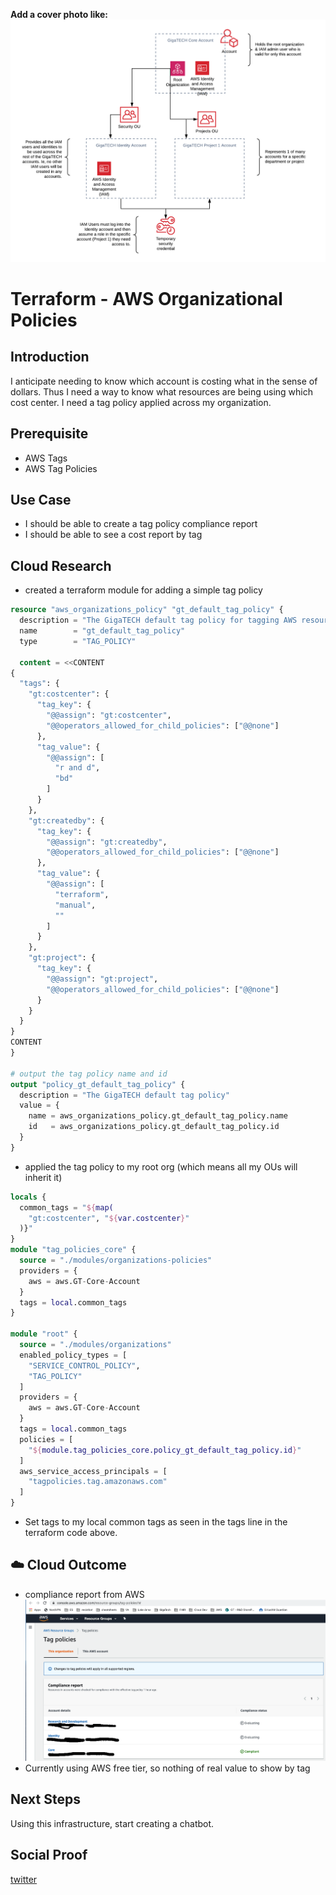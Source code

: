 **Add a cover photo like:**
![AWS Accounts](https://github.com/mattjenks/100DaysOfCloud/blob/main/Journey/007/GT_AWS_Accounts.png?raw=true)

# Terraform - AWS Organizational Policies

## Introduction

I anticipate needing to know which account is costing what in the sense of dollars. Thus I need a way to know what resources are being using which cost center. I need a tag policy applied across my organization.

## Prerequisite

- AWS Tags
- AWS Tag Policies

## Use Case

- I should be able to create a tag policy compliance report
- I should be able to see a cost report by tag

## Cloud Research

- created a terraform module for adding a simple tag policy

```terraform
resource "aws_organizations_policy" "gt_default_tag_policy" {
  description = "The GigaTECH default tag policy for tagging AWS resources"
  name        = "gt_default_tag_policy"
  type        = "TAG_POLICY"

  content = <<CONTENT
{
  "tags": {
    "gt:costcenter": {
      "tag_key": {
        "@@assign": "gt:costcenter",
        "@@operators_allowed_for_child_policies": ["@@none"]
      },
      "tag_value": {
        "@@assign": [
          "r and d",
          "bd"
        ]
      }
    },
    "gt:createdby": {
      "tag_key": {
        "@@assign": "gt:createdby",
        "@@operators_allowed_for_child_policies": ["@@none"]
      },
      "tag_value": {
        "@@assign": [
          "terraform",
          "manual",
          ""
        ]
      }
    },
    "gt:project": {
      "tag_key": {
        "@@assign": "gt:project",
        "@@operators_allowed_for_child_policies": ["@@none"]
      }
    }
  }
}
CONTENT
}

# output the tag policy name and id
output "policy_gt_default_tag_policy" {
  description = "The GigaTECH default tag policy"
  value = {
    name = aws_organizations_policy.gt_default_tag_policy.name
    id   = aws_organizations_policy.gt_default_tag_policy.id
  }
}
```

- applied the tag policy to my root org (which means all my OUs will inherit it)

```terraform
locals {
  common_tags = "${map(
    "gt:costcenter", "${var.costcenter}"
  )}"
}
module "tag_policies_core" {
  source = "./modules/organizations-policies"
  providers = {
    aws = aws.GT-Core-Account
  }
  tags = local.common_tags
}

module "root" {
  source = "./modules/organizations"
  enabled_policy_types = [
    "SERVICE_CONTROL_POLICY",
    "TAG_POLICY"
  ]
  providers = {
    aws = aws.GT-Core-Account
  }
  tags = local.common_tags
  policies = [
    "${module.tag_policies_core.policy_gt_default_tag_policy.id}"
  ]
  aws_service_access_principals = [
    "tagpolicies.tag.amazonaws.com"
  ]
}
```

- Set tags to my local common tags as seen in the tags line in the terraform code above.

## ☁️ Cloud Outcome

- compliance report from AWS
![AWS Accounts](https://github.com/mattjenks/100DaysOfCloud/blob/main/Journey/009/tags_compliance.png?raw=true)
- Currently using AWS free tier, so nothing of real value to show by tag

## Next Steps

Using this infrastructure, start creating a chatbot.

## Social Proof

[twitter](https://twitter.com/mejenks/status/1290381072950272001)
